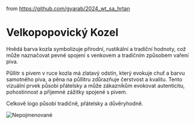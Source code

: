 from <https://github.com/gyarab/2024_wt_sa_hrtan>

# Velkopopovický Kozel
Hnědá barva kozla symbolizuje přírodní, rustikální a tradiční hodnoty, což může naznačovat pevné spojení s venkovem a tradičním způsobem vaření piva.

Půllitr s pivem v ruce kozla má zlatavý odstín, který evokuje chuť a barvu samotného piva, a pěna na půllitru zdůrazňuje čerstvost a kvalitu. Tento vizuální prvek působí přátelsky a může zákazníkům evokovat autenticitu, pohostinnost a příjemné zážitky spojené s pivem.

Celkově logo působí tradičně, přátelsky a důvěryhodně. 

![Nepojmenované](https://github.com/user-attachments/assets/2fca3088-1760-4249-9b96-99f4050589fe)
